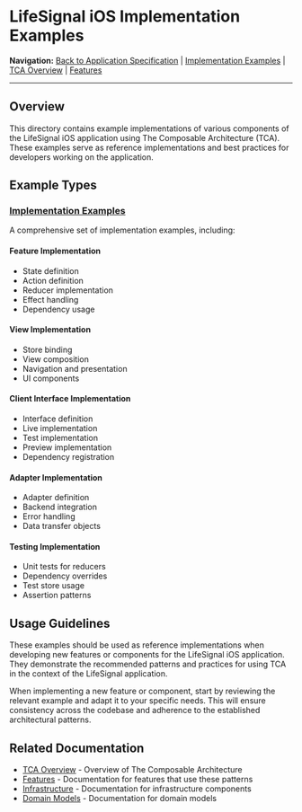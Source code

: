 # LifeSignal iOS Implementation Examples

**Navigation:** [Back to Application Specification](../README.md) | [Implementation Examples](ImplementationExamples.md) | [TCA Overview](../../Guidelines/Production/TCA/Overview.md) | [Features](../Features/README.md)

---

## Overview

This directory contains example implementations of various components of the LifeSignal iOS application using The Composable Architecture (TCA). These examples serve as reference implementations and best practices for developers working on the application.

## Example Types

### [Implementation Examples](ImplementationExamples.md)

A comprehensive set of implementation examples, including:

#### Feature Implementation
- State definition
- Action definition
- Reducer implementation
- Effect handling
- Dependency usage

#### View Implementation
- Store binding
- View composition
- Navigation and presentation
- UI components

#### Client Interface Implementation
- Interface definition
- Live implementation
- Test implementation
- Preview implementation
- Dependency registration

#### Adapter Implementation
- Adapter definition
- Backend integration
- Error handling
- Data transfer objects

#### Testing Implementation
- Unit tests for reducers
- Dependency overrides
- Test store usage
- Assertion patterns

## Usage Guidelines

These examples should be used as reference implementations when developing new features or components for the LifeSignal iOS application. They demonstrate the recommended patterns and practices for using TCA in the context of the LifeSignal application.

When implementing a new feature or component, start by reviewing the relevant example and adapt it to your specific needs. This will ensure consistency across the codebase and adherence to the established architectural patterns.

## Related Documentation

- [TCA Overview](../../Guidelines/Production/TCA/Overview.md) - Overview of The Composable Architecture
- [Features](../Features/README.md) - Documentation for features that use these patterns
- [Infrastructure](../Infrastructure/README.md) - Documentation for infrastructure components
- [Domain Models](../Domain/README.md) - Documentation for domain models
